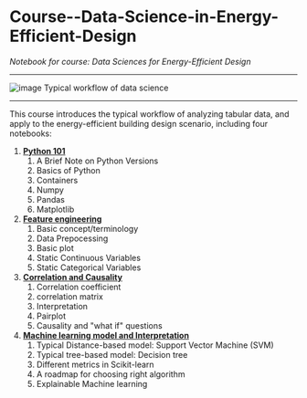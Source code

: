 # Course--Data-Science-in-Energy-Efficient-Design
*Notebook for course: Data Sciences for Energy-Efficient Design*


---

![image](https://user-images.githubusercontent.com/106488602/176470802-b854eff6-57fe-463e-8f0f-3bac73700d2b.png)
Typical workflow of data science

---

This course introduces the typical workflow of analyzing tabular data, and apply to the energy-efficient building design scenario, including four notebooks:

<ol>
  <li><a href = "https://github.com/chenxiachan/Course--Data-Science-in-Energy-Efficient-Design/blob/main/L01_Python101.ipynb"  target="_blank"><b>Python 101</b></a>
      <ol>
      <li>A Brief Note on Python Versions</li>
      <li>Basics of Python</li>
      <li>Containers</li>
      <li>Numpy</li>
      <li>Pandas</li>
      <li>Matplotlib</li>
    </ol>
  </li>
  
  <li><a href = "https://github.com/chenxiachan/Course--Data-Science-in-Energy-Efficient-Design/blob/main/L02_Feature%20engineering.ipynb"  target="_blank"><b>Feature engineering</b></a>
      <ol>
      <li>Basic concept/terminology</li>
      <li>Data Prepocessing</li>
      <li>Basic plot</li>
      <li>Static Continuous Variables</li>
      <li>Static Categorical Variables</li>
    </ol>
  </li>
  
  <li><a href = "https://github.com/chenxiachan/Course--Data-Science-in-Energy-Efficient-Design/blob/main/L03_Correlation%20and%20Causality.ipynb.ipynb"  target="_blank"><b>Correlation and Causality</b></a>
    <ol>
      <li>Correlation coefficient</li>
      <li>correlation matrix</li>
      <li>Interpretation</li>
      <li>Pairplot</li>
      <li>Causality and "what if" questions</li>
    </ol>
  </li>
  <li><a href = "https://github.com/chenxiachan/Course--Data-Science-in-Energy-Efficient-Design/blob/main/L04_ML%20and%20Interpretation.ipynb"  target="_blank"><b>Machine learning model and Interpretation</b></a>
      <ol>
      <li>Typical Distance-based model: Support Vector Machine (SVM)</li>
      <li>Typical tree-based model: Decision tree</li>
      <li>Different metrics in Scikit-learn</li>
      <li>A roadmap for choosing right algorithm</li>
      <li>Explainable Machine learning</li>
    </ol>
  </li>
</ol>

